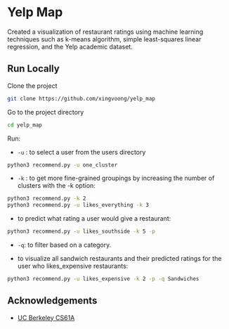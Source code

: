 # Yelp Map
Created a visualization of restaurant ratings using machine learning
techniques such as k-means algorithm, simple least-squares linear
regression, and the Yelp academic dataset.

## Run Locally
Clone the project
```bash
git clone https://github.com/xingvoong/yelp_map
```
Go to the project directory
```bash
cd yelp_map
```
Run:

- `-u` : to select a user from the users directory
```bash
python3 recommend.py -u one_cluster
```
- `-k` : to get more fine-grained groupings by increasing the number of clusters with the -k option:
```bash
python3 recommend.py -k 2
python3 recommend.py -u likes_everything -k 3
```
	

- to predict what rating a user would give a restaurant:
```bash
python3 recommend.py -u likes_southside -k 5 -p
```
	
	
- `-q`: to filter based on a category.

- to visualize all sandwich restaurants and their predicted ratings for the user who likes_expensive restaurants:
```bash
python3 recommend.py -u likes_expensive -k 2 -p -q Sandwiches
```
## Acknowledgements
- [UC Berkeley CS61A](https://cs61a.org/)

